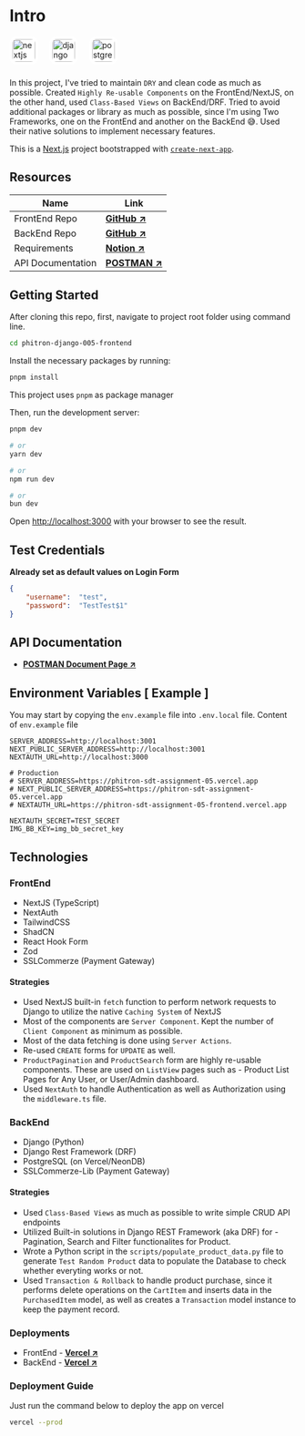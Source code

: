 # Intro

<div align="left">
  <img src="https://cdn.jsdelivr.net/gh/devicons/devicon/icons/nextjs/nextjs-original.svg" height="40" width="40"  style="background-color:#ffffff;border-radius:25%;padding:5px" alt="nextjs logo"  />
  <img width="12" />
  <img src="https://cdn.jsdelivr.net/gh/devicons/devicon/icons/django/django-plain.svg" height="40" width="40" alt="django logo"  style="background-color:#ffffff;border-radius:25%;padding:5px" alt="django logo"/>
  <img width="12" />
  <img src="https://cdn.jsdelivr.net/gh/devicons/devicon/icons/postgresql/postgresql-original.svg" height="40" width="40"  style="background-color:#ffffff;border-radius:25%;padding:5px" alt="postgresql logo"  />
</div>

###


In this project, I've tried to maintain `DRY` and clean code as much as possible. Created `Highly Re-usable Components` on the FrontEnd/NextJS, on the other hand, used `Class-Based Views` on BackEnd/DRF. Tried to avoid additional packages or library as much as possible, since I'm using Two Frameworks, one on the FrontEnd and another on the BackEnd 😅. Used their native solutions to implement necessary features.

This is a [Next.js](https://nextjs.org) project bootstrapped with [`create-next-app`](https://nextjs.org/docs/app/api-reference/cli/create-next-app).    

## Resources

| Name         | Link                                                                                                                |
|-------------------|---------------------------------------------------------------------------------------------------------------------|
| FrontEnd Repo     | **[GitHub ↗ ](https://github.com/foy4748/phitron-django-005-frontend)**
| BackEnd Repo      | **[GitHub ↗ ](https://github.com/foy4748/phitron-django-005)**
| Requirements      | **[Notion ↗ ](https://screeching-plough-4fd.notion.site/Final-Assignment-sdt-assignment-05-1390adbafc6c80b0a057cee72b3419b3?pvs=4)**
| API Documentation | **[POSTMAN ↗ ](https://documenter.getpostman.com/view/14857923/2sAYBbf9su)**

## Getting Started
After cloning this repo, first, navigate to project root folder using command line. 

```bash
cd phitron-django-005-frontend
```

Install the necessary packages by running:

```bash
pnpm install
```

This project uses `pnpm` as package manager

Then, run the development server:

```bash
pnpm dev
```
```bash
# or
yarn dev
```
```bash
# or
npm run dev
```
```bash
# or
bun dev
```

Open [http://localhost:3000](http://localhost:3000) with your browser to see the result.

## Test Credentials

**Already set as default values on Login Form**

```json
{
    "username":  "test",
    "password":  "TestTest$1"
}
```

## API Documentation
- **[POSTMAN Document Page ↗](https://documenter.getpostman.com/view/14857923/2sAYBbf9su)**

## Environment Variables [ Example ]

You may start by copying the `env.example` file into `.env.local` file. Content of `env.example` file

```
SERVER_ADDRESS=http://localhost:3001
NEXT_PUBLIC_SERVER_ADDRESS=http://localhost:3001
NEXTAUTH_URL=http://localhost:3000

# Production
# SERVER_ADDRESS=https://phitron-sdt-assignment-05.vercel.app
# NEXT_PUBLIC_SERVER_ADDRESS=https://phitron-sdt-assignment-05.vercel.app
# NEXTAUTH_URL=https://phitron-sdt-assignment-05-frontend.vercel.app

NEXTAUTH_SECRET=TEST_SECRET
IMG_BB_KEY=img_bb_secret_key
```

## Technologies

### FrontEnd
- NextJS (TypeScript)
- NextAuth
- TailwindCSS
- ShadCN
- React Hook Form
- Zod
- SSLCommerze (Payment Gateway)

#### Strategies
- Used NextJS built-in `fetch` function to perform network requests to Django to utilize the native `Caching System` of NextJS
- Most of the components are `Server Component`. Kept the number of `Client Component` as minimum as possible.
- Most of the data fetching is done using `Server Actions`.
- Re-used `CREATE` forms for `UPDATE` as well.
- `ProductPagination` and `ProductSearch` form are highly re-usable components. These are used on `ListView` pages such as - Product List Pages for Any User, or User/Admin dashboard.
- Used `NextAuth` to handle Authentication as well as Authorization using the `middleware.ts` file.

### BackEnd
- Django (Python)
- Django Rest Framework (DRF)
- PostgreSQL (on Vercel/NeonDB)
- SSLCommerze-Lib (Payment Gateway)

#### Strategies
- Used `Class-Based Views` as much as possible to write simple CRUD API endpoints
- Utilized Built-in solutions in Django REST Framework (aka DRF) for - Pagination, Search and Filter functionalites for Product.
- Wrote a Python script in the `scripts/populate_product_data.py` file to generate `Test Random Product` data to populate the Database to check whether everyting works or not.
- Used `Transaction & Rollback` to handle product purchase, since it performs delete operations on the `CartItem` and inserts data in the `PurchasedItem` model, as well as creates a `Transaction` model instance to keep the payment record.

### Deployments
- FrontEnd - **[Vercel ↗ ](https://phitron-sdt-assignment-05.vercel-frontend.app)**
- BackEnd - **[Vercel ↗ ](https://phitron-sdt-assignment-05.vercel.app)**

### Deployment Guide

Just run the command below to deploy the app on vercel
```bash
vercel --prod
```
